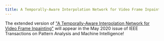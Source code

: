 ```yaml
---
title: A Temporally-Aware Interpolation Network for Video Frame Inpainting (TPAMI 2020)
---
```


The extended version of ["A Temporally-Aware Interpolation Network for Video Frame Inpainting"](https://ieeexplore.ieee.org/document/8892406) will appear in the May 2020 issue of IEEE Transactions on Pattern Analysis and Machine Intelligence!
